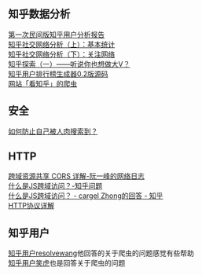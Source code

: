 ## 知乎数据分析
[第一次民间版知乎用户分析报告](https://zhuanlan.zhihu.com/sulian/19781120)  
[知乎社交网络分析（上）：基本统计](https://www.jianshu.com/p/60ffb949113f)  
[知乎社交网络分析（下）：关注网络](https://www.jianshu.com/p/3b2a1895a12d)  
[知乎探索（一）——听说你也想做大V？](https://zhuanlan.zhihu.com/p/32054059)  
[知乎用户排行榜生成器0.2版源码](https://funnyjs.com/zhihu_ranking_0_2/)  
[网站「看知乎」的爬虫](https://github.com/atonasting/zhihuspider)  


## 安全
[如何防止自己被人肉搜索到？](https://www.zhihu.com/question/48691691)

## HTTP
[跨域资源共享 CORS 详解-阮一峰的网络日志](http://www.ruanyifeng.com/blog/2016/04/cors.html)  
[什么是JS跨域访问？-知乎问题](https://www.zhihu.com/question/26376773)  
[什么是JS跨域访问？ - cargel Zhong的回答 - 知乎](https://www.zhihu.com/question/26376773/answer/234204698)  
[HTTP协议详解](https://www.cnblogs.com/EricaMIN1987_IT/p/3837436.html) 

## 知乎用户
[知乎用户resolvewang](https://www.zhihu.com/people/resolvewang/activities)他回答的关于爬虫的问题感觉有些帮助  
[知乎用户笑虎](https://www.zhihu.com/people/xianhu/answers)也是回答关于爬虫的问题  




